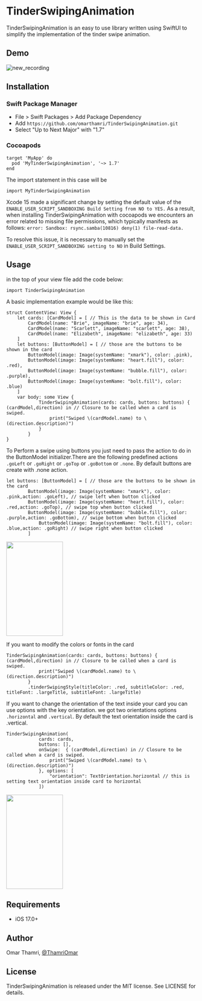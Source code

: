 # TinderSwipingAnimation
TinderSwipingAnimation is an easy to use library written using SwiftUI to simplify the implementation of the tinder swipe animation.
## Demo
![new_recording](https://github.com/omarthamri/TinderSwipingAnimation/assets/39087448/11b7ab0c-c467-41f5-ad6a-b810cce78478)
## Installation
### Swift Package Manager
* File > Swift Packages > Add Package Dependency
* Add ```https://github.com/omarthamri/TinderSwipingAnimation.git```
* Select "Up to Next Major" with "1.7"
### Cocoapods
```
target 'MyApp' do
  pod 'MyTinderSwipingAnimation', '~> 1.7'
end
```
The import statement in this case will be
```
import MyTinderSwipingAnimation
```
Xcode 15 made a significant change by setting the default value of the ```ENABLE_USER_SCRIPT_SANDBOXING Build Setting from NO to YES.``` As a result, when installing TinderSwipingAnimation with cocoapods we encounters an error related to missing file permissions, which typically manifests as follows: ```error: Sandbox: rsync.samba(10816) deny(1) file-read-data.```

To resolve this issue, it is necessary to manually set the ```ENABLE_USER_SCRIPT_SANDBOXING setting to NO``` in Build Settings.
## Usage
in the top of your view file add the code below:
```
import TinderSwipingAnimation
```
A basic implementation example would be like this:
```
struct ContentView: View {
    let cards: [CardModel] = [ // This is the data to be shown in Card
        CardModel(name: "Brie", imageName: "brie", age: 34),
        CardModel(name: "Scarlett", imageName: "scarlett", age: 38),
        CardModel(name: "Elizabeth", imageName: "elizabeth", age: 33)
    ]
    let buttons: [ButtonModel] = [ // those are the buttons to be shown in the card
        ButtonModel(image: Image(systemName: "xmark"), color: .pink),
        ButtonModel(image: Image(systemName: "heart.fill"), color: .red),
        ButtonModel(image: Image(systemName: "bubble.fill"), color: .purple),
        ButtonModel(image: Image(systemName: "bolt.fill"), color: .blue)
    ]
    var body: some View {
            TinderSwipingAnimation(cards: cards, buttons: buttons) { (cardModel,direction) in // Closure to be called when a card is swiped.
                print("Swiped \(cardModel.name) to \(direction.description)")
            }
        }
}
```
To Perform a swipe using buttons you just need to pass the action to do in the ButtonModel initializer.There are the following predefined actions ```.goLeft``` or ```.goRight``` or ```.goTop``` or ```.goBottom``` or ```.none```. By default buttons are create with .none action.
```
let buttons: [ButtonModel] = [ // those are the buttons to be shown in the card
        ButtonModel(image: Image(systemName: "xmark"), color: .pink,action: .goLeft), // swipe left when button clicked
        ButtonModel(image: Image(systemName: "heart.fill"), color: .red,action: .goTop), // swipe top when button clicked
        ButtonModel(image: Image(systemName: "bubble.fill"), color: .purple,action: .goBottom), // swipe bottom when button clicked
            ButtonModel(image: Image(systemName: "bolt.fill"), color: .blue,action: .goRight) // swipe right when button clicked
        ]
```
<Img width = 150 height = 250 src= "https://github.com/omarthamri/TinderSwipingAnimation/assets/39087448/f7a377a2-2068-4338-95d0-036942af33ae">


If you want to modify the colors or fonts in the card
```
TinderSwipingAnimation(cards: cards, buttons: buttons) { (cardModel,direction) in // Closure to be called when a card is swiped.
            print("Swiped \(cardModel.name) to \(direction.description)")
        }
        .tinderSwipingStyle(titleColor: .red, subtitleColor: .red, titleFont: .largeTitle, subtitleFont: .largeTitle)
```
If you want to change the orientation of the text inside your card you can use options with the key orientation. we got two orientations options ```.horizontal``` and ```.vertical```. By default the text orientation inside the card is .vertical.
```
TinderSwipingAnimation(
            cards: cards,
            buttons: [],
            onSwipe:  { (cardModel,direction) in // Closure to be called when a card is swiped.
                print("Swiped \(cardModel.name) to \(direction.description)")
            }, options: [
                "orientation": TextOrientation.horizontal // this is setting text orientation inside card to horizontal
            ])
```
<Img width = 150 height = 250 src= "https://github.com/omarthamri/TinderSwipingAnimation/assets/39087448/e549fadc-88aa-4723-93cb-168c98f992a6">

## Requirements
* iOS 17.0+
## Author
Omar Thamri, <a href="https://twitter.com/ThamriOmar">@ThamriOmar</a>
## License
TinderSwipingAnimation is released under the MIT license. See LICENSE for details.
